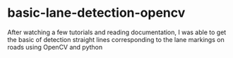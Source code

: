 # basic-lane-detection-opencv

After watching a few tutorials and reading documentation, I was able to get the basic of detection straight lines corresponding to the lane markings on roads using OpenCV and python
